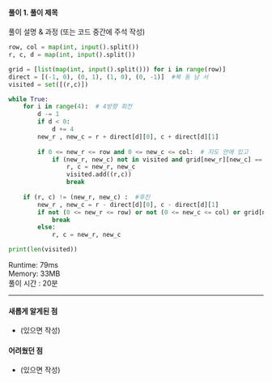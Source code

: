 #### 풀이 1. 풀이 제목

풀이 설명 & 과정 (또는 코드 중간에 주석 작성)


``` python
row, col = map(int, input().split())
r, c, d = map(int, input().split())

grid = [list(map(int, input().split())) for i in range(row)]
direct = [(-1, 0), (0, 1), (1, 0), (0, -1)]  #북 동 남 서
visited = set([(r,c)])

while True:
    for i in range(4):  # 4방향 회전
        d -= 1
        if d < 0:  
            d += 4
        new_r , new_c = r + direct[d][0], c + direct[d][1]
        
        if 0 <= new_r <= row and 0 <= new_c <= col:  # 지도 안에 있고
            if (new_r, new_c) not in visited and grid[new_r][new_c] == 0:  # 방문한 적 없고, 도로라면 이동
                r, c = new_r, new_c  
                visited.add((r,c))
                break
                
    if (r, c) != (new_r, new_c) :  #후진
        new_r , new_c = r - direct[d][0], c - direct[d][1]
        if not (0 <= new_r <= row) or not (0 <= new_c <= col) or grid[new_r][new_c] == 1:  # 후진 불가능이면 루프 종료
            break
        else:
            r, c = new_r, new_c 

print(len(visited))

```

Runtime: 79ms  
Memory: 33MB  
풀이 시간 : 20분 

--- 

#### 새롭게 알게된 점
  + (있으면 작성)

#### 어려웠던 점
  + (있으면 작성)
  


